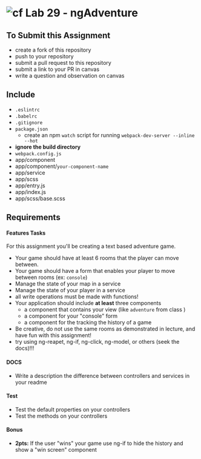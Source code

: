 ![cf](https://i.imgur.com/7v5ASc8.png) Lab 29 - ngAdventure
======

## To Submit this Assignment
  * create a fork of this repository
  * push to your repository
  * submit a pull request to this repository
  * submit a link to your PR in canvas
  * write a question and observation on canvas

## Include
  * `.eslintrc`
  * `.babelrc`
  * `.gitignore`
  * `package.json`
    * create an npm `watch` script for running `webpack-dev-server --inline --hot`
  * **ignore the build directory**
  * `webpack.config.js`
  * app/component
  * app/component/`your-component-name`
  * app/service
  * app/scss
  * app/entry.js
  * app/index.js
  * app/scss/base.scss

## Requirements
#### Features Tasks
For this assignment you'll be creating a text based adventure game.  

  * Your game should have at least 6 rooms that the player can move between.
  * Your game should have a form that enables your player to move between rooms (ex: `console`)
  * Manage the state of your map in a service
  * Manage the state of your player in a service
   * all write operations must be made with functions!
  * Your application should include **at least** three components
    * a component that contains your view (like `adventure` from class )
    * a component for your "console" form
    * a component for the tracking the history of a game
  * Be creative, do not use the same rooms as demonstrated in lecture, and have fun with this assignment!
   * try using ng-reapet, ng-if, ng-click, ng-model, or others (seek the docs)!!!

#### DOCS
* Write a description the difference between controllers and services in your readme

#### Test
* Test the default properties on your controllers
* Test the methods on your controllers

#### Bonus
* **2pts:** If the user "wins" your game use ng-if to hide the history and show a "win screen" component
